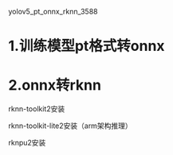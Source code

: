 yolov5_pt_onnx_rknn_3588
# 1.训练模型pt格式转onnx

# 2.onnx转rknn

rknn-toolkit2安装

rknn-toolkit-lite2安装（arm架构推理）

rknpu2安装

